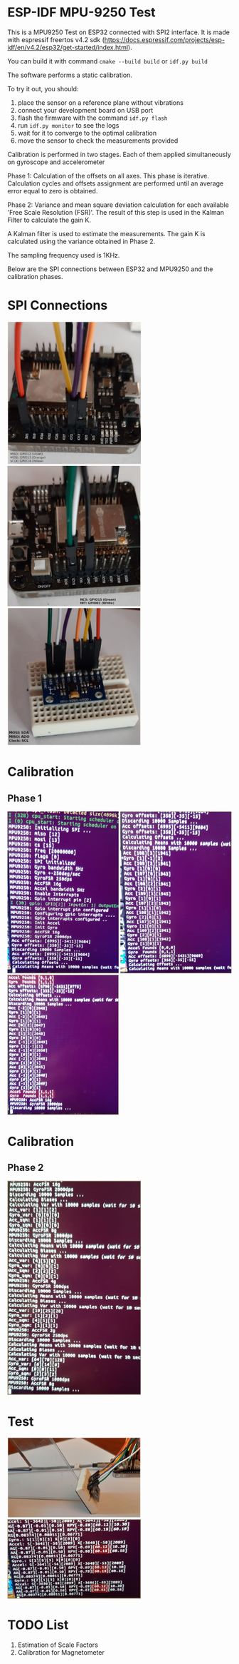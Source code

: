 ESP-IDF MPU-9250 Test
=====================

This is a MPU9250 Test on ESP32 connected with SPI2 interface.
It is made with espressif freertos v4.2 sdk (https://docs.espressif.com/projects/esp-idf/en/v4.2/esp32/get-started/index.html).

You can build it with command <code>cmake --build build</code> or  <code>idf.py build</code>

The software performs a static calibration. 

To try it out, you should:
1) place the sensor on a reference plane without vibrations
2) connect your development board on USB port
3) flash the firmware with the command <code>idf.py flash</code>
4) run <code>idf.py monitor</code> to see the logs
5) wait for it to converge to the optimal calibration
6) move the sensor to check the measurements provided



Calibration is performed in two stages. Each of them applied simultaneously on gyroscope and accelerometer

Phase 1: Calculation of the offsets on all axes. This phase is iterative. Calculation cycles and offsets assignment are performed until an average error equal to zero is obtained.

Phase 2: Variance and mean square deviation calculation for each available 'Free Scale Resolution (FSR)'. The result of this step is used in the Kalman Filter to calculate the gain K.

A Kalman filter is used to estimate the measurements. The gain K is calculated using the variance obtained in Phase 2.

The sampling frequency used is 1KHz.

Below are the SPI connections between ESP32 and MPU9250 and the calibration phases.
<h1>SPI Connections</h1>
<p align="left">
  <img src="https://github.com/MyFreertosLab/my_mpu9250_test/blob/master/images/esp32ToImu-Miso-Mosi-Sclk.jpg" width="300" title="hover text">
  <img src="https://github.com/MyFreertosLab/my_mpu9250_test/blob/master/images/esp32ToImu-Ncs-Int.jpg" width="300" title="hover text">
  <img src="https://github.com/MyFreertosLab/my_mpu9250_test/blob/master/images/imuToEsp32.jpg" width="300" title="hover text">
</p>

<h1>Calibration</h1>
<h2>Phase 1</h2>
<p align="left">
  <img src="https://github.com/MyFreertosLab/my_mpu9250_test/blob/master/images/convergence-start.jpg" width="250" title="Start with command: 'idf.py monitor'">
  <img src="https://github.com/MyFreertosLab/my_mpu9250_test/blob/master/images/convergence-1.jpg" width="250" title="Offset Calc Cycles">
  <img src="https://github.com/MyFreertosLab/my_mpu9250_test/blob/master/images/convergence-2.jpg" width="250" title="Convergence OK">
</p>

<h1>Calibration</h1>
<h2>Phase 2</h2>
<p align="left">
  <img src="https://github.com/MyFreertosLab/my_mpu9250_test/blob/master/images/biases-for-each-FSR.jpg" width="300" title="Variance and Mean Square Deviation calculation">
</p>

<h1>Test</h1>
<p align="left">
  <img src="https://github.com/MyFreertosLab/my_mpu9250_test/blob/master/images/test-1.jpg" width="300" title="MPU9250 positioned with an exact 60 degree inclination">
  <img src="https://github.com/MyFreertosLab/my_mpu9250_test/blob/master/images/test-2.jpg" width="300" title="Misurements">
</p>

<h1>TODO List</h1>

1) Estimation of Scale Factors 
2) Calibration for Magnetometer
